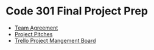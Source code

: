 # Code 301 Final Project Prep
 - [Team Agreement](teamagreement.md)
 - [Project Pitches](projectpitches.md)
 - [Trello Project Mangement Board](https://trello.com/b/TgrugjKP/videogamer-finder)
